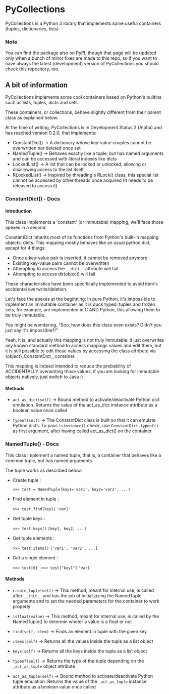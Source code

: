 # PyCollections
PyCollections is a Python 3 library that implements some useful containers (tuples, dictionaries, lists)


### Note

You can find the package also on [PyPI](https://pypi.org/project/PyCollections/), though that page will be updated only when a bunch of minor fixes are made to this repo, so if you want to have always the latest (development) version of PyCollections you should check this repository, too.

## A bit of information

PyCollections implements some cool containers based on Python's builtins such as lists, tuples, dicts and sets.

These containers, or collections, behave slightly different from their parent class as explained below.

At the time of writing, PyCollections is in Development Status 3 (Alpha) and has reached version 0.2.0, that implements:

  - ConstantDict() -> A dictionary whose key-value couples cannot be overwritten nor deleted once set
  - NamedTuple() -> Behaves exactly like a tuple, but has named arguments and can be accessed with literal indexes like dicts
  - LockedList() -> A list that can be locked or unlocked, allowing or disallowing access to the list itself
  - RLockedList() -> Inspired by threading's RLock() class, this special list cannot be accessed by other threads once acquired (It needs to be released to access it)

### ConstantDict() - Docs

#### Introduction

This class implements a 'constant' (or immutable) mapping, we'll face those apexes in a second.

ConstantDict inherits most of its functions from Python's built-in mapping objects: dicts.
This mapping mostly behaves like an usual python dict, except for  4 things:

  - Once a key-value pair is inserted, it cannot be removed anymore
  - Existing key-value pairs cannot be overwritten
  - Attempting to access the `__dict__` attribute will fail
  - Attempting to access dir(object) will fail

These characteristics have been specifically implemented to avoid item's accidental overwrite/deletion.

Let's face the apexes at the beginning: In pure Python, it's impossible to implement an immutable container as it is duck typed: tuples and frozen sets, for example, are implemented in C AND Python, this allowing them to be truly immutable.

You might be wondering, "Soo, how does this class even exists? Didn't you just say it's impossible?!"

Yeah, it is, and actually this mapping is not truly immutable: it just overwrites any known standard method to access mappings values and edit them, but it is still possible to edit those values by accessing the class attribute via {object}_ConstantDict__container.

This mapping is indeed intended to reduce the probability of ACCIDENTALLY overwriting those
values, if you are looking for immutable objects natively, just
switch to Java :)

#### Methods

  - `act_as_dict(self)` -> Bound method to activate/deactivate Python dict emulation. Returns the value of the act_as_dict instance attribute as a boolean value once called
  
  - `typeof(self)` -> The ConstantDict class is built so that it can emulate Python dicts.
    To pass `isinstance()` check, use `ConstantDict.typeof()` as first argument, after having called act_as_dict() on the container

### NamedTuple() - Docs

This class implement a named tuple, that is, a container that behaves like a common tuple, but has named arguments.

The tuple works as described below:

  - Create tuple :
  
    `>>> test = NamedTuple(key1='var1', key2='var2', ...)`

  - Find element in tuple :
  
    `>>> test.find(key1)`
        `'var1'`

  - Get tuple keys :
  
    `>>> test.keys()`
        `[key1, key2, ...]`

  - Get tuple elements :
  
    `>>> test.items()`
        `['var1', 'var2', ...]`
  
  - Get a single element :
  
    `>>> test[0] `
    `>>> test["key1"]`
        `'var1'`
        
#### Methods

  - `create_tuple(self)` -> This method, meant for internal use, is called after `__init__` and has the job of
   initializizing the NamedTuple arguments and to set the needed parameters for the container to work properly
  
  - `isfloat(value)` -> This method, meant for internal use, is called by the NamedTuple() to determin wheter a value is a float or not
  
  - `find(self, item)` -> Finds an element in tuple with the given key

  - `items(self)` -> Returns all the values inside the tuple as a list object
  
  - `keys(self)` -> Returns all the keys inside the tuple as a list object
  
  - `typeof(self)` -> Returns the type of the tuple depending on the `_act_as_tuple` object attribute
  
  - `act_as_tuple(self)` -> Bound method to activate/deactivate Python tuple emulation. Returns the value of the `_act_as_tuple` instance attribute as a boolean value once called
